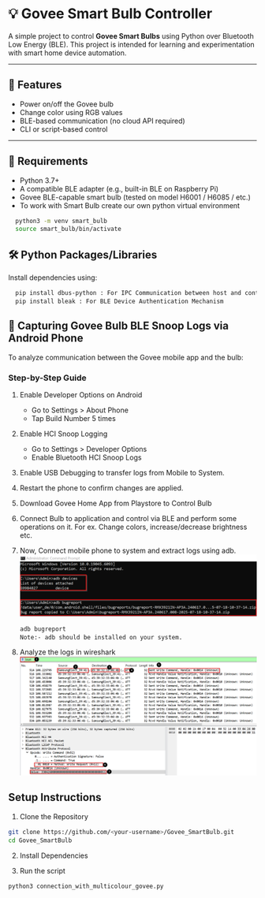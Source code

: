 # 💡 Govee Smart Bulb Controller

A simple project to control **Govee Smart Bulbs** using Python over Bluetooth Low Energy (BLE). This project is intended for learning and experimentation with smart home device automation.

---

## 🚀 Features

- Power on/off the Govee bulb
- Change color using RGB values
- BLE-based communication (no cloud API required)
- CLI or script-based control

---

## 🔧 Requirements

- Python 3.7+
- A compatible BLE adapter (e.g., built-in BLE on Raspberry Pi)
- Govee BLE-capable smart bulb (tested on model H6001 / H6085 / etc.)
- To work with Smart Bulb create our own python virtual environment
```bash
  python3 -m venv smart_bulb
  source smart_bulb/bin/activate
```

## 🛠 Python Packages/Libraries

  Install dependencies using:

  ```bash
    pip install dbus-python : For IPC Communication between host and controller
    pip install bleak : For BLE Device Authentication Mechanism
```
## 📲 Capturing Govee Bulb BLE Snoop Logs via Android Phone
To analyze communication between the Govee mobile app and the bulb:

### Step-by-Step Guide
1. Enable Developer Options on Android

    -   Go to Settings > About Phone
    -   Tap Build Number 5 times
2. Enable HCI Snoop Logging
    -   Go to Settings > Developer Options
    -   Enable Bluetooth HCI Snoop Logs
3. Enable USB Debugging to transfer logs from Mobile to System.
4. Restart the phone to confirm changes are applied.
5. Download Govee Home App from Playstore to Control Bulb
6. Connect Bulb to application and control via BLE and perform some operations on it.
For ex. Change colors, increase/decrease brightness etc.
7. Now, Connect mobile phone to system and extract logs using adb.
![alt text](image.png)
    ```bash
    adb bugreport
    Note:- adb should be installed on your system.
    ```

8. Analyze the logs in wireshark
![alt text](image-1.png)

##  Setup Instructions
1. Clone the Repository
```bash
git clone https://github.com/<your-username>/Govee_SmartBulb.git
cd Govee_SmartBulb
```
2. Install Dependencies

3. Run the script
```bash
python3 connection_with_multicolour_govee.py
```